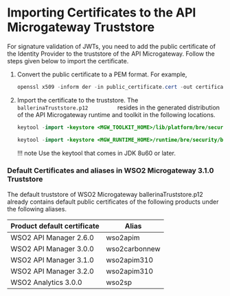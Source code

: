 # Importing Certificates to the API Microgateway Truststore

For signature validation of JWTs, you need to add the public certificate of the Identity Provider to the truststore of the API Microgateway. Follow the steps given below to import the certificate.

1.  Convert the public certificate to a PEM format. For example,

    ``` java
    openssl x509 -inform der -in public_certificate.cert -out certificate.pem
    ```

2.  Import the certificate to the truststore. The `           ballerinaTruststore.p12          ` resides in the generated distribution of the API Microgateway runtime and toolkit in the following locations.

    ``` java
    keytool -import -keystore <MGW_TOOLKIT_HOME>/lib/platform/bre/security/ballerinaTruststore.p12 -alias wso2carbonjwt -file certificate.pem
    ```

    ``` java
    keytool -import -keystore <MGW_RUNTIME_HOME>/runtime/bre/security/ballerinaTruststore.p12 -alias wso2carbonjwt -file certificate.pem
    ```

    !!! note
        Use the keytool that comes in JDK 8u60 or later.

### Default Certificates and aliases in WSO2 Microgateway 3.1.0 Truststore

The default truststore of WSO2 Microgateway ballerinaTruststore.p12 already contains default public certificates of the following products under the following aliases.

| Product default certificate | Alias         |
|-----------------------------|---------------|
| WSO2 API Manager 2.6.0      | wso2apim      |
| WSO2 API Manager 3.0.0      | wso2carbonnew |
| WSO2 API Manager 3.1.0      | wso2apim310   |
| WSO2 API Manager 3.2.0      | wso2apim310   |
| WSO2 Analytics 3.0.0        | wso2sp        |


